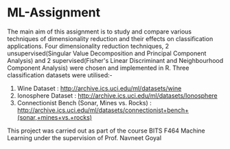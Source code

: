 # ML-Assignment
The main aim of this assignment is to study and compare various techniques of dimensionality reduction and their effects on classification applications. 
Four dimensionality reduction techniques, 2 unsupervised(Singular Value Decomposition and Principal Component Analysis) and 2 supervised(Fisher's Linear Discriminant and Neighbourhood Component Analysis) were chosen and implemented in R. Three classification datasets
were utilised:-
1. Wine Dataset : http://archive.ics.uci.edu/ml/datasets/wine
2. Ionosphere Dataset : http://archive.ics.uci.edu/ml/datasets/Ionosphere
3. Connectionist Bench (Sonar, Mines vs. Rocks) : http://archive.ics.uci.edu/ml/datasets/connectionist+bench+(sonar,+mines+vs.+rocks)

This project was carried out as part of the course BITS F464 Machine Learning under the supervision of Prof. Navneet Goyal

